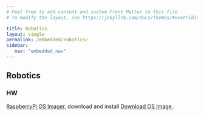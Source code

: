 ```yaml
---
# Feel free to add content and custom Front Matter to this file.
# To modify the layout, see https://jekyllrb.com/docs/themes/#overriding-theme-defaults

title: Robotics 
layout: single
permalink: /embedded/robotics/
sidebar:
   nav: "embedded_nav"
---
```


## Robotics
### HW
[RaspberryPi OS Imager](https://www.raspberrypi.org/blog/raspberry-pi-imager-imaging-utility/), download and install
[Download OS Image ](https://www.raspberrypi.org/software/operating-systems/#raspberry-pi-os-32-bit).

